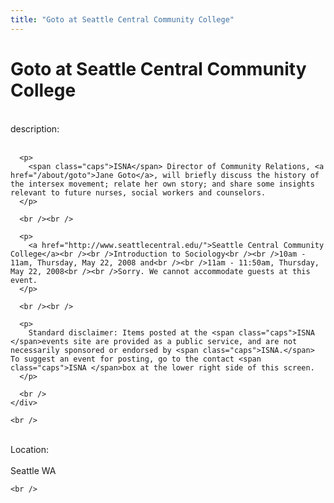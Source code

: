 ```yaml
---
title: "Goto at Seattle Central Community College"
---
```


# Goto at Seattle Central Community College

<div class="flexinode-body flexinode-2">
  <div class="flexinode-textarea-1">
    <div class="form-item">
      <br /> <label>description:</label><br /><br /> 
      
      <p>
        <span class="caps">ISNA</span> Director of Community Relations, <a href="/about/goto">Jane Goto</a>, will briefly discuss the history of the intersex movement; relate her own story; and share some insights relevant to future nurses, social workers and counselors.
      </p>
      
      <br /><br />
      
      <p>
        <a href="http://www.seattlecentral.edu/">Seattle Central Community College</a><br /><br />Introduction to Sociology<br /><br />10am - 11am, Thursday, May 22, 2008 and<br /><br />11am - 11:50am, Thursday, May 22, 2008<br /><br />Sorry. We cannot accommodate guests at this event.
      </p>
      
      <br /><br />
      
      <p>
        Standard disclaimer: Items posted at the <span class="caps">ISNA </span>events site are provided as a public service, and are not necessarily sponsored or endorsed by <span class="caps">ISNA.</span> To suggest an event for posting, go to the contact <span class="caps">ISNA </span>box at the lower right side of this screen.
      </p>
      
      <br />
    </div>
    
    <br />
  </div>
  
  <div class="flexinode-textfield-2">
    <div class="form-item">
      <br /> <label>Location:</label><br /><br /> Seattle WA<br />
    </div>
    
    <br />
  </div>
</div>